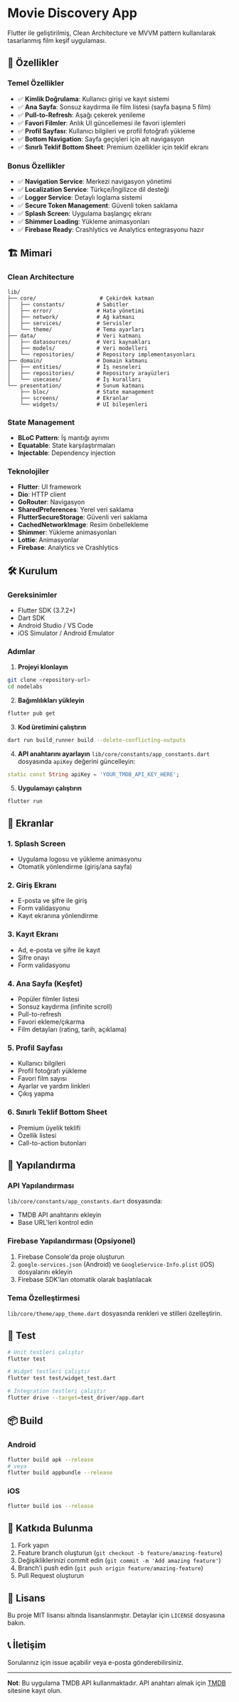 # Movie Discovery App

Flutter ile geliştirilmiş, Clean Architecture ve MVVM pattern kullanılarak tasarlanmış film keşif uygulaması.

## 🚀 Özellikler

### Temel Özellikler
- ✅ **Kimlik Doğrulama**: Kullanıcı girişi ve kayıt sistemi
- ✅ **Ana Sayfa**: Sonsuz kaydırma ile film listesi (sayfa başına 5 film)
- ✅ **Pull-to-Refresh**: Aşağı çekerek yenileme
- ✅ **Favori Filmler**: Anlık UI güncellemesi ile favori işlemleri
- ✅ **Profil Sayfası**: Kullanıcı bilgileri ve profil fotoğrafı yükleme
- ✅ **Bottom Navigation**: Sayfa geçişleri için alt navigasyon
- ✅ **Sınırlı Teklif Bottom Sheet**: Premium özellikler için teklif ekranı

### Bonus Özellikler
- ✅ **Navigation Service**: Merkezi navigasyon yönetimi
- ✅ **Localization Service**: Türkçe/İngilizce dil desteği
- ✅ **Logger Service**: Detaylı loglama sistemi
- ✅ **Secure Token Management**: Güvenli token saklama
- ✅ **Splash Screen**: Uygulama başlangıç ekranı
- ✅ **Shimmer Loading**: Yükleme animasyonları
- ✅ **Firebase Ready**: Crashlytics ve Analytics entegrasyonu hazır

## 🏗️ Mimari

### Clean Architecture
```
lib/
├── core/                    # Çekirdek katman
│   ├── constants/          # Sabitler
│   ├── error/              # Hata yönetimi
│   ├── network/            # Ağ katmanı
│   ├── services/           # Servisler
│   └── theme/              # Tema ayarları
├── data/                   # Veri katmanı
│   ├── datasources/        # Veri kaynakları
│   ├── models/             # Veri modelleri
│   └── repositories/       # Repository implementasyonları
├── domain/                 # Domain katmanı
│   ├── entities/           # İş nesneleri
│   ├── repositories/       # Repository arayüzleri
│   └── usecases/           # İş kuralları
└── presentation/           # Sunum katmanı
    ├── bloc/               # State management
    ├── screens/            # Ekranlar
    └── widgets/            # UI bileşenleri
```

### State Management
- **BLoC Pattern**: İş mantığı ayrımı
- **Equatable**: State karşılaştırmaları
- **Injectable**: Dependency injection

### Teknolojiler
- **Flutter**: UI framework
- **Dio**: HTTP client
- **GoRouter**: Navigasyon
- **SharedPreferences**: Yerel veri saklama
- **FlutterSecureStorage**: Güvenli veri saklama
- **CachedNetworkImage**: Resim önbellekleme
- **Shimmer**: Yükleme animasyonları
- **Lottie**: Animasyonlar
- **Firebase**: Analytics ve Crashlytics

## 🛠️ Kurulum

### Gereksinimler
- Flutter SDK (3.7.2+)
- Dart SDK
- Android Studio / VS Code
- iOS Simulator / Android Emulator

### Adımlar

1. **Projeyi klonlayın**
```bash
git clone <repository-url>
cd nodelabs
```

2. **Bağımlılıkları yükleyin**
```bash
flutter pub get
```

3. **Kod üretimini çalıştırın**
```bash
dart run build_runner build --delete-conflicting-outputs
```

4. **API anahtarını ayarlayın**
`lib/core/constants/app_constants.dart` dosyasında `apiKey` değerini güncelleyin:
```dart
static const String apiKey = 'YOUR_TMDB_API_KEY_HERE';
```

5. **Uygulamayı çalıştırın**
```bash
flutter run
```

## 📱 Ekranlar

### 1. Splash Screen
- Uygulama logosu ve yükleme animasyonu
- Otomatik yönlendirme (giriş/ana sayfa)

### 2. Giriş Ekranı
- E-posta ve şifre ile giriş
- Form validasyonu
- Kayıt ekranına yönlendirme

### 3. Kayıt Ekranı
- Ad, e-posta ve şifre ile kayıt
- Şifre onayı
- Form validasyonu

### 4. Ana Sayfa (Keşfet)
- Popüler filmler listesi
- Sonsuz kaydırma (infinite scroll)
- Pull-to-refresh
- Favori ekleme/çıkarma
- Film detayları (rating, tarih, açıklama)

### 5. Profil Sayfası
- Kullanıcı bilgileri
- Profil fotoğrafı yükleme
- Favori film sayısı
- Ayarlar ve yardım linkleri
- Çıkış yapma

### 6. Sınırlı Teklif Bottom Sheet
- Premium üyelik teklifi
- Özellik listesi
- Call-to-action butonları

## 🔧 Yapılandırma

### API Yapılandırması
`lib/core/constants/app_constants.dart` dosyasında:
- TMDB API anahtarını ekleyin
- Base URL'leri kontrol edin

### Firebase Yapılandırması (Opsiyonel)
1. Firebase Console'da proje oluşturun
2. `google-services.json` (Android) ve `GoogleService-Info.plist` (iOS) dosyalarını ekleyin
3. Firebase SDK'ları otomatik olarak başlatılacak

### Tema Özelleştirmesi
`lib/core/theme/app_theme.dart` dosyasında renkleri ve stilleri özelleştirin.

## 🧪 Test

```bash
# Unit testleri çalıştır
flutter test

# Widget testleri çalıştır
flutter test test/widget_test.dart

# Integration testleri çalıştır
flutter drive --target=test_driver/app.dart
```

## 📦 Build

### Android
```bash
flutter build apk --release
# veya
flutter build appbundle --release
```

### iOS
```bash
flutter build ios --release
```

## 🤝 Katkıda Bulunma

1. Fork yapın
2. Feature branch oluşturun (`git checkout -b feature/amazing-feature`)
3. Değişikliklerinizi commit edin (`git commit -m 'Add amazing feature'`)
4. Branch'i push edin (`git push origin feature/amazing-feature`)
5. Pull Request oluşturun

## 📄 Lisans

Bu proje MIT lisansı altında lisanslanmıştır. Detaylar için `LICENSE` dosyasına bakın.

## 📞 İletişim

Sorularınız için issue açabilir veya e-posta gönderebilirsiniz.

---

**Not**: Bu uygulama TMDB API kullanmaktadır. API anahtarı almak için [TMDB](https://www.themoviedb.org/settings/api) sitesine kayıt olun.
